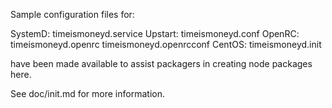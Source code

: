Sample configuration files for:

SystemD: timeismoneyd.service
Upstart: timeismoneyd.conf
OpenRC:  timeismoneyd.openrc
         timeismoneyd.openrcconf
CentOS:  timeismoneyd.init

have been made available to assist packagers in creating node packages here.

See doc/init.md for more information.